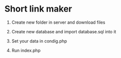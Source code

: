 # Short link maker

1) Create new folder in server and download files

2) Create new database and import database.sql into it

3) Set your data in condig.php

4) Run index.php
